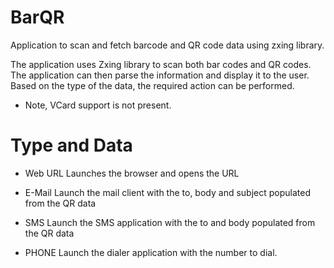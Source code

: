 # BarQR
Application to scan and fetch barcode and QR code data using zxing library.

The application uses Zxing library to scan both bar codes and QR codes. The application can then parse the information and display it to the user. Based on the type of the data, the required action can be performed.

* Note, VCard support is not present.

# Type and Data
* Web URL
    Launches the browser and opens the URL
    
* E-Mail
    Launch the mail client with the to, body and subject populated from the QR data
    
* SMS
    Launch the SMS application with the to and body populated from the QR data
    
* PHONE
    Launch the dialer application with the number to dial.

